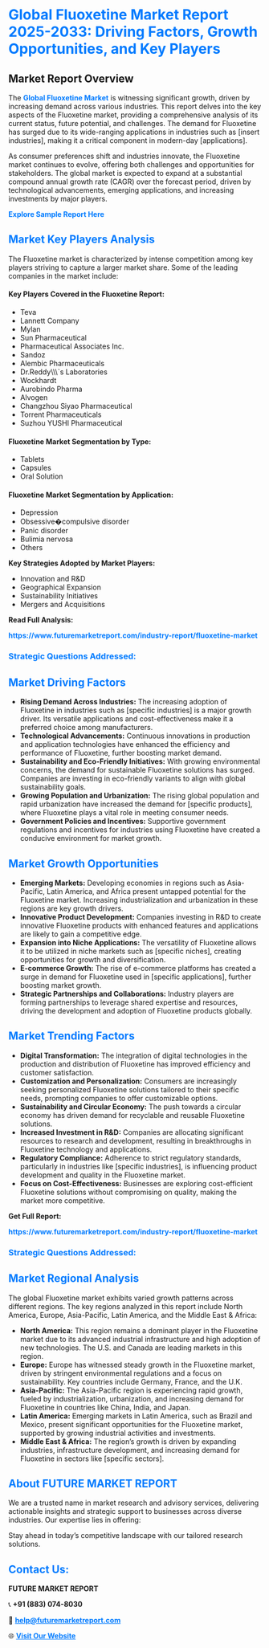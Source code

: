 <h1 style="color: #007BFF;">Global Fluoxetine Market Report 2025-2033: Driving Factors, Growth Opportunities, and Key Players</h1>

<section id="overview">
<h2>Market Report Overview</h2>
<p>The <a href="https://www.futuremarketreport.com/industry-report/fluoxetine-market" style="color: #007BFF; text-decoration: none;"><strong>Global Fluoxetine Market</strong></a> is witnessing significant growth, driven by increasing demand across various industries. This report delves into the key aspects of the Fluoxetine market, providing a comprehensive analysis of its current status, future potential, and challenges. The demand for Fluoxetine has surged due to its wide-ranging applications in industries such as [insert industries], making it a critical component in modern-day [applications].</p>
<p>As consumer preferences shift and industries innovate, the Fluoxetine market continues to evolve, offering both challenges and opportunities for stakeholders. The global market is expected to expand at a substantial compound annual growth rate (CAGR) over the forecast period, driven by technological advancements, emerging applications, and increasing investments by major players.</p>
</section>

<section id="overview">
<p><a href="https://www.futuremarketreport.com/request-sample/reportId=114927" style="color: #007BFF; text-decoration: none;"><strong>Explore Sample Report Here</strong></a></p>
</section>

<section id="key-players">
<h2 style="color: #007BFF;">Market Key Players Analysis</h2>
<p>The Fluoxetine market is characterized by intense competition among key players striving to capture a larger market share. Some of the leading companies in the market include:</p>
<h4>Key Players Covered in the Fluoxetine Report:</h4>
<ul><li>Teva</li><li>Lannett Company</li><li>Mylan</li><li>Sun Pharmaceutical</li><li>Pharmaceutical Associates Inc.</li><li>Sandoz</li><li>Alembic Pharmaceuticals</li><li>Dr.Reddy\\\`s Laboratories</li><li>Wockhardt</li><li>Aurobindo Pharma</li><li>Alvogen</li><li>Changzhou Siyao Pharmaceutical</li><li>Torrent Pharmaceuticals</li><li>Suzhou YUSHI Pharmaceutical</li></ul>
<h4>Fluoxetine Market Segmentation by Type:</h4>
<ul><li>Tablets</li><li>Capsules</li><li>Oral Solution</li></ul>

<h4>Fluoxetine Market Segmentation by Application:</h4>
<ul><li>Depression</li><li>Obsessive�compulsive disorder</li><li>Panic disorder</li><li>Bulimia nervosa</li><li>Others</li></ul>
<p><strong>Key Strategies Adopted by Market Players:</strong></p>
<ul>
<li>Innovation and R&D</li>
<li>Geographical Expansion</li>
<li>Sustainability Initiatives</li>
<li>Mergers and Acquisitions</li>
</ul>
</section>

<section>
<p><strong>Read Full Analysis: </strong></p><a href="https://www.futuremarketreport.com/industry-report/fluoxetine-market" style="color: #007BFF; text-decoration: none;"><strong>https://www.futuremarketreport.com/industry-report/fluoxetine-market</strong></a>
<h3 style="color: #007BFF;">Strategic Questions Addressed:</h3>
</section>

<section id="driving-factors">
<h2 style="color: #007BFF;">Market Driving Factors</h2>
<ul>
<li><strong>Rising Demand Across Industries:</strong> The increasing adoption of Fluoxetine in industries such as [specific industries] is a major growth driver. Its versatile applications and cost-effectiveness make it a preferred choice among manufacturers.</li>
<li><strong>Technological Advancements:</strong> Continuous innovations in production and application technologies have enhanced the efficiency and performance of Fluoxetine, further boosting market demand.</li>
<li><strong>Sustainability and Eco-Friendly Initiatives:</strong> With growing environmental concerns, the demand for sustainable Fluoxetine solutions has surged. Companies are investing in eco-friendly variants to align with global sustainability goals.</li>
<li><strong>Growing Population and Urbanization:</strong> The rising global population and rapid urbanization have increased the demand for [specific products], where Fluoxetine plays a vital role in meeting consumer needs.</li>
<li><strong>Government Policies and Incentives:</strong> Supportive government regulations and incentives for industries using Fluoxetine have created a conducive environment for market growth.</li>
</ul>
</section>

<section id="growth-opportunities">
<h2 style="color: #007BFF;">Market Growth Opportunities</h2>
<ul>
<li><strong>Emerging Markets:</strong> Developing economies in regions such as Asia-Pacific, Latin America, and Africa present untapped potential for the Fluoxetine market. Increasing industrialization and urbanization in these regions are key growth drivers.</li>
<li><strong>Innovative Product Development:</strong> Companies investing in R&D to create innovative Fluoxetine products with enhanced features and applications are likely to gain a competitive edge.</li>
<li><strong>Expansion into Niche Applications:</strong> The versatility of Fluoxetine allows it to be utilized in niche markets such as [specific niches], creating opportunities for growth and diversification.</li>
<li><strong>E-commerce Growth:</strong> The rise of e-commerce platforms has created a surge in demand for Fluoxetine used in [specific applications], further boosting market growth.</li>
<li><strong>Strategic Partnerships and Collaborations:</strong> Industry players are forming partnerships to leverage shared expertise and resources, driving the development and adoption of Fluoxetine products globally.</li>
</ul>
</section>

<section id="trending-factors">
<h2 style="color: #007BFF;">Market Trending Factors</h2>
<ul>
<li><strong>Digital Transformation:</strong> The integration of digital technologies in the production and distribution of Fluoxetine has improved efficiency and customer satisfaction.</li>
<li><strong>Customization and Personalization:</strong> Consumers are increasingly seeking personalized Fluoxetine solutions tailored to their specific needs, prompting companies to offer customizable options.</li>
<li><strong>Sustainability and Circular Economy:</strong> The push towards a circular economy has driven demand for recyclable and reusable Fluoxetine solutions.</li>
<li><strong>Increased Investment in R&D:</strong> Companies are allocating significant resources to research and development, resulting in breakthroughs in Fluoxetine technology and applications.</li>
<li><strong>Regulatory Compliance:</strong> Adherence to strict regulatory standards, particularly in industries like [specific industries], is influencing product development and quality in the Fluoxetine market.</li>
<li><strong>Focus on Cost-Effectiveness:</strong> Businesses are exploring cost-efficient Fluoxetine solutions without compromising on quality, making the market more competitive.</li>
</ul>
</section>

<section>
<p><strong>Get Full Report: </strong></p><a href="https://www.futuremarketreport.com/industry-report/fluoxetine-market" style="color: #007BFF; text-decoration: none;"><strong>https://www.futuremarketreport.com/industry-report/fluoxetine-market</strong></a>
<h3 style="color: #007BFF;">Strategic Questions Addressed:</h3>
</section>


<section id="regional-analysis">
<h2 style="color: #007BFF;">Market Regional Analysis</h2>
<p>The global Fluoxetine market exhibits varied growth patterns across different regions. The key regions analyzed in this report include North America, Europe, Asia-Pacific, Latin America, and the Middle East & Africa:</p>
<ul>
<li><strong>North America:</strong> This region remains a dominant player in the Fluoxetine market due to its advanced industrial infrastructure and high adoption of new technologies. The U.S. and Canada are leading markets in this region.</li>
<li><strong>Europe:</strong> Europe has witnessed steady growth in the Fluoxetine market, driven by stringent environmental regulations and a focus on sustainability. Key countries include Germany, France, and the U.K.</li>
<li><strong>Asia-Pacific:</strong> The Asia-Pacific region is experiencing rapid growth, fueled by industrialization, urbanization, and increasing demand for Fluoxetine in countries like China, India, and Japan.</li>
<li><strong>Latin America:</strong> Emerging markets in Latin America, such as Brazil and Mexico, present significant opportunities for the Fluoxetine market, supported by growing industrial activities and investments.</li>
<li><strong>Middle East & Africa:</strong> The region’s growth is driven by expanding industries, infrastructure development, and increasing demand for Fluoxetine in sectors like [specific sectors].</li>
</ul>
</section>

<footer>
<h2 style="color: #007BFF;">About FUTURE MARKET REPORT</h2>
<p>We are a trusted name in market research and advisory services, delivering actionable insights and strategic support to businesses across diverse industries. Our expertise lies in offering:</p>

<p>Stay ahead in today’s competitive landscape with our tailored research solutions.</p>

<h2 style="color: #007BFF;">Contact Us:</h2>
<p><strong>FUTURE MARKET REPORT</strong></p>
<p>📞 <strong>+91 (883) 074-8030</strong></p>
<p>📧 <strong><a href="mailto:help@futuremarketreport.com" style="color: #007BFF;">help@futuremarketreport.com</a></strong></p>
<p>🌐 <strong><a href="https://www.futuremarketreport.com/" style="color: #007BFF;">Visit Our Website</a></strong></p>
</footer>